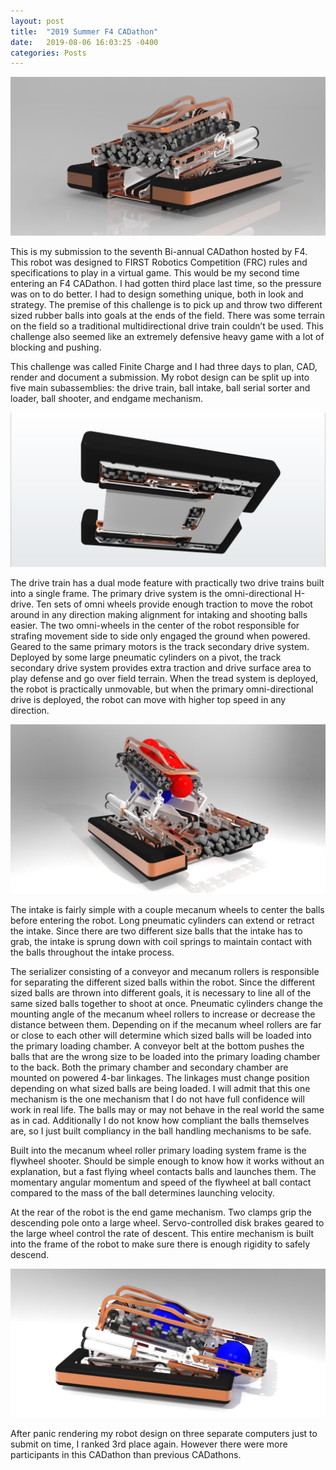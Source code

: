 ```yaml
---
layout: post
title:  "2019 Summer F4 CADathon"
date:   2019-08-06 16:03:25 -0400
categories: Posts
---
```

![Cover Render Image](/img/2019sumcad_1.png)

This is my submission to the seventh Bi-annual CADathon hosted by F4. This robot was designed to FIRST Robotics Competition (FRC) rules and specifications to play in a virtual game. This would be my second time entering an F4 CADathon. I had gotten third place last time, so the pressure was on to do better. I had to design something unique, both in look and strategy. The premise of this challenge is to pick up and throw two different sized rubber balls into goals at the ends of the field. There was some terrain on the field so a traditional multidirectional drive train couldn’t be used. This challenge also seemed like an extremely defensive heavy game with a lot of blocking and pushing. 

This challenge was called Finite Charge and I had three days to plan, CAD, render and document a submission. My robot design can be split up into five main subassemblies: the drive train, ball intake, ball serial sorter and loader, ball shooter, and endgame mechanism. 

![Underside Drive Train Render](/img/2019sumcad_drivetrain.jpg)

The drive train has a dual mode feature with practically two drive trains built into a single frame. The primary drive system is the omni-directional H-drive. Ten sets of omni wheels provide enough traction to move the robot around in any direction making alignment for intaking and shooting balls easier. The two omni-wheels in the center of the robot responsible for strafing movement side to side only engaged the ground when powered. Geared to the same primary motors is the track secondary drive system. Deployed by some large pneumatic cylinders on a pivot, the track secondary drive system provides extra traction and drive surface area to play defense and go over field terrain. When the tread system is deployed, the robot is practically unmovable, but when the primary omni-directional drive is deployed, the robot can move with higher top speed in any direction.

![Robot With Balls Loaded Render](/img/2019sumcad_2.png)

The intake is fairly simple with a couple mecanum wheels to center the balls before entering the robot. Long pneumatic cylinders can extend or retract the intake. Since there are two different size balls that the intake has to grab, the intake is sprung down with coil springs to maintain contact with the balls throughout the intake process. 

The serializer consisting of a conveyor and mecanum rollers is responsible for separating the different sized balls within the robot. Since the different sized balls are thrown into different goals, it is necessary to line all of the same sized balls together to shoot at once. Pneumatic cylinders change the mounting angle of the mecanum wheel rollers to increase or decrease the distance between them. Depending on if the mecanum wheel rollers are far or close to each other will determine which sized balls will be loaded into the primary loading chamber. A conveyor belt at the bottom pushes the balls that are the wrong size to be loaded into the primary loading chamber to the back. Both the primary chamber and secondary chamber are mounted on powered 4-bar linkages. The linkages must change position depending on what sized balls are being loaded. I will admit that this one mechanism is the one mechanism that I do not have full confidence will work in real life. The balls may or may not behave in the real world the same as in cad. Additionally I do not know how compliant the balls themselves are, so I just built compliancy in the ball handling mechanisms to be safe.

Built into the mecanum wheel roller primary loading system frame is the flywheel shooter. Should be simple enough to know how it works without an explanation, but a fast flying wheel contacts balls and launches them. The momentary angular momentum and speed of the flywheel at ball contact compared to the mass of the ball determines launching velocity. 

At the rear of the robot is the end game mechanism. Two clamps grip the descending pole onto a large wheel. Servo-controlled disk brakes geared to the large wheel control the rate of descent. This entire mechanism is built into the frame of the robot to make sure there is enough rigidity to safely descend.

![Robot Sorting Balls Render](/img/2019sumcad_3.png)

After panic rendering my robot design on three separate computers just to submit on time, I ranked 3rd place again. However there were more participants in this CADathon than previous CADathons. 